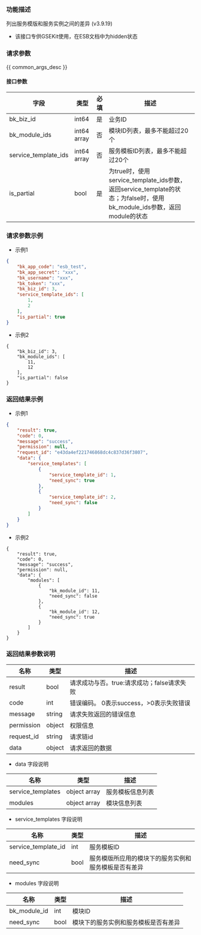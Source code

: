 ### 功能描述

列出服务模版和服务实例之间的差异 (v3.9.19)

- 该接口专供GSEKit使用，在ESB文档中为hidden状态

### 请求参数

{{ common_args_desc }}

#### 接口参数

|字段|类型| 必填 |描述|
|---|---|----|---|
| bk_biz_id  | int64       | 是  | 业务ID |
|bk_module_ids|int64 array| 否  |模块ID列表，最多不能超过20个|
|service_template_ids|int64 array| 否  |服务模板ID列表，最多不能超过20个|
|is_partial|bool| 是  |为true时，使用service_template_ids参数，返回service_template的状态；为false时，使用bk_module_ids参数，返回module的状态|


### 请求参数示例

- 示例1
``` json
{
    "bk_app_code": "esb_test",
    "bk_app_secret": "xxx",
    "bk_username": "xxx",
    "bk_token": "xxx",
    "bk_biz_id": 3,
    "service_template_ids": [
        1,
        2
    ],
    "is_partial": true
}
```
- 示例2
```
{
    "bk_biz_id": 3,
    "bk_module_ids": [
        11,
        12
    ],
    "is_partial": false
}
```

### 返回结果示例
- 示例1
``` json
{
    "result": true,
    "code": 0,
    "message": "success",
    "permission": null,
    "request_id": "e43da4ef221746868dc4c837d36f3807",
    "data": {
        "service_templates": [
            {
                "service_template_id": 1,
                "need_sync": true
            },
            {
                "service_template_id": 2,
                "need_sync": false
            }
        ]
    }
}
```
- 示例2
```
{
    "result": true,
    "code": 0,
    "message": "success",
    "permission": null,
    "data": {
        "modules": [
            {
                "bk_module_id": 11,
                "need_sync": false
            },
            {
                "bk_module_id": 12,
                "need_sync": true
            }
        ]
    }
}
```

### 返回结果参数说明

| 名称  | 类型  | 描述 |
|---|---|--- |
| result | bool | 请求成功与否。true:请求成功；false请求失败 |
| code | int | 错误编码。 0表示success，>0表示失败错误 |
| message | string | 请求失败返回的错误信息 |
| permission    | object | 权限信息    |
| request_id    | string | 请求链id    |
| data | object | 请求返回的数据 |

- data 字段说明

| 名称  | 类型  | 描述 |
|---|---|--- |
|service_templates|object array|服务模板信息列表|
|modules|object array|模块信息列表|

- service_templates 字段说明

| 名称  | 类型  | 描述 |
|---|---|--- |
|service_template_id|int|服务模板ID|
|need_sync|bool|服务模版所应用的模块下的服务实例和服务模板是否有差异|

- modules 字段说明

| 名称  | 类型  | 描述 |
|---|---|--- |
|bk_module_id|int|模块ID|
|need_sync|bool|模块下的服务实例和服务模板是否有差异|
